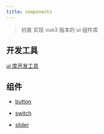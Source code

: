 ```yaml
---
title: components
---
```


> 初衷 实现 vue3 版本的 ui 组件库<br />

## 开发工具

[ui 库开发工具](https://storybook.js.org/)

## 组件

- [button](./button.md)

- [switch](./switch.md)

- [slider](./slider.md)
